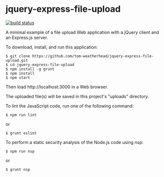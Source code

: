 # jquery-express-file-upload

[![build status](https://secure.travis-ci.org/tom-weatherhead/jquery-express-file-upload.svg)](http://travis-ci.org/tom-weatherhead/jquery-express-file-upload)

A minimal example of a file upload Web application with a jQuery client and an Express.js server.

To download, install, and run this application:

	$ git clone https://github.com/tom-weatherhead/jquery-express-file-upload.git
	$ cd jquery-express-file-upload
	$ npm install -g grunt
	$ npm install
	$ npm start

Then load http://localhost:3000 in a Web browser.

The uploaded file(s) will be saved in this project's "uploads" directory.

To lint the JavaScript code, run one of the following command:

	$ npm run lint

or

	$ grunt eslint

To perform a static security analysis of the Node.js code using nsp:

	$ npm run nsp

or

	$ grunt nsp
